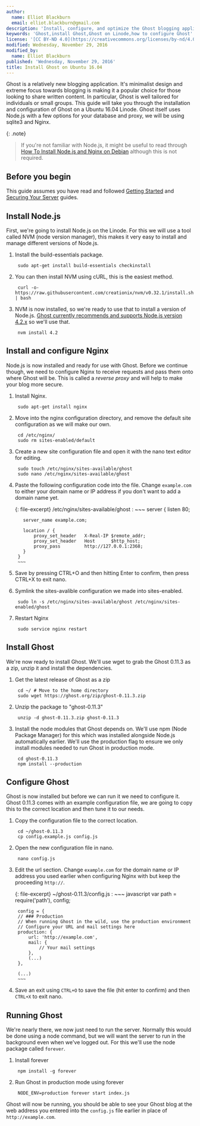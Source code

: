 ```yaml
---
author:
  name: Elliot Blackburn
  email: elliot.blackburn@gmail.com
description: 'Install, configure, and optimize the Ghost blogging application your Linode.'
keywords: 'Ghost,install Ghost,Ghost on Linode,how to configure Ghost'
license: '[CC BY-ND 4.0](https://creativecommons.org/licenses/by-nd/4.0)'
modified: Wednesday, November 29, 2016
modified_by:
  name: Elliot Blackburn
published: 'Wednesday, November 29, 2016'
title: Install Ghost on Ubuntu 16.04
---
```


Ghost is a relatively new blogging application. It's minimalist design and extreme focus towards blogging is making it a popular choice for those looking to share written content. In particular, Ghost is well tailored for individuals or small groups. This guide will take you through the installation and configuration of Ghost on a Ubuntu 16.04 Linode. Ghost itself uses Node.js with a few options for your database and proxy, we will be using sqlite3 and Nginx.

{: .note}
>
> If you're not familiar with Node.js, it might be useful to read through [How To Install Node.js and Nginx on Debian](../nodejs/how-to-install-nodejs-and-Nginx-on-debian.md) although this is not required.

## Before you begin

This guide assumes you have read and followed [Getting Started](/docs/getting-started) and [Securing Your Server](/docs/security/securing-your-server) guides.

## Install Node.js

First, we're going to install Node.js on the Linode. For this we will use a tool called NVM (node version manager), this makes it very easy to install and manage different versions of Node.js.

1. Install the build-essentials package.

        sudo apt-get install build-essentials checkinstall

2. You can then install NVM using cURL, this is the easiest method.

        curl -o- https://raw.githubusercontent.com/creationix/nvm/v0.32.1/install.sh | bash

3. NVM is now installed, so we're ready to use that to install a version of Node.js. [Ghost currently recommends and supports Node.js version 4.2.x](http://support.ghost.org/supported-node-versions/) so we'll use that.

        nvm install 4.2

## Install and configure Nginx

Node.js is now installed and ready for use with Ghost. Before we continue though, we need to configure Nginx to receive requests and pass them onto where Ghost will be. This is called a _reverse proxy_ and will help to make your blog more secure.

1. Install Nginx.

        sudo apt-get install nginx

2. Move into the nginx configuration directory, and remove the default site configuration as we will make our own.

        cd /etc/nginx/
        sudo rm sites-enabled/default

3. Create a new site configuration file and open it with the nano text editor for editing.

        sudo touch /etc/nginx/sites-available/ghost
        sudo nano /etc/nginx/sites-available/ghost

4. Paste the following configuration code into the file. Change `example.com` to either your domain name or IP address if you don't want to add a domain name yet.

    {: file-excerpt}
    /etc/nginx/sites-available/ghost
    :   ~~~
        server {
          listen 80;

          server_name example.com;

          location / {
              proxy_set_header   X-Real-IP $remote_addr;
              proxy_set_header   Host      $http_host;
              proxy_pass         http://127.0.0.1:2368;
          }
        }
        ~~~

5. Save by pressing CTRL+O and then hitting Enter to confirm, then press CTRL+X to exit nano.

6. Symlink the sites-avalible configuration we made into sites-enabled.

        sudo ln -s /etc/nginx/sites-available/ghost /etc/nginx/sites-enabled/ghost

7. Restart Nginx

        sudo service nginx restart

## Install Ghost

We're now ready to install Ghost. We'll use wget to grab the Ghost 0.11.3 as a zip, unzip it and install the dependencies.

1. Get the latest release of Ghost as a zip

        cd ~/ # Move to the home directory
        sudo wget https://ghost.org/zip/ghost-0.11.3.zip

2. Unzip the package to "ghost-0.11.3"

        unzip -d ghost-0.11.3.zip ghost-0.11.3

3. Install the node modules that Ghost depends on. We'll use npm (Node Package Manager) for this which was installed alongside Node.js automatically earlier. We'll use the production flag to ensure we only install modules needed to run Ghost in production mode.

        cd ghost-0.11.3
        npm install --production

## Configure Ghost

Ghost is now installed but before we can run it we need to configure it. Ghost 0.11.3 comes with an example configuration file, we are going to copy this to the correct location and then tune it to our needs.

1. Copy the configuration file to the correct location.

        cd ~/ghost-0.11.3
        cp config.example.js config.js

2. Open the new configuration file in nano.

        nano config.js

3. Edit the url section. Change `example.com` for the domain name or IP address you used earlier when configuring Nginx with but keep the proceeding `http://`.

    {: file-excerpt}
    ~/ghost-0.11.3/config.js
    :   ~~~ javascript
        var path = require('path'),
        config;

        config = {
        // ### Production
        // When running Ghost in the wild, use the production environment
        // Configure your URL and mail settings here
        production: {
            url: 'http://example.com',
            mail: {
                // Your mail settings
            },
            (...)
        },

        (...)
        ~~~

4. Save an exit using `CTRL+O` to save the file (hit enter to confirm) and then `CTRL+X` to exit nano.

## Running Ghost

We're nearly there, we now just need to run the server. Normally this would be done using a node command, but we will want the server to run in the background even when we've logged out. For this we'll use the node package called `forever`.

1. Install forever

        npm install -g forever

2. Run Ghost in production mode using forever

        NODE_ENV=production forever start index.js

Ghost will now be running, you should be able to see your Ghost blog at the web address you entered into the `config.js` file earlier in place of `http://example.com`.
